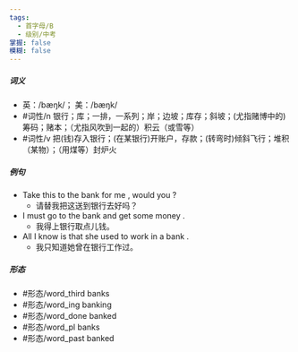 ```yaml
---
tags:
  - 首字母/B
  - 级别/中考
掌握: false
模糊: false
---
```

##### 词义
- 英：/bæŋk/； 美：/bæŋk/
- #词性/n  银行；库；一排，一系列；岸；边坡；库存；斜坡；(尤指赌博中的)筹码；赌本；（尤指风吹到一起的）积云（或雪等）
- #词性/v  把(钱)存入银行；(在某银行)开账户，存款；(转弯时)倾斜飞行；堆积（某物）；（用煤等）封炉火
##### 例句
- Take this to the bank for me , would you ?
	- 请替我把这送到银行去好吗？
- I must go to the bank and get some money .
	- 我得上银行取点儿钱。
- All I know is that she used to work in a bank .
	- 我只知道她曾在银行工作过。
##### 形态
- #形态/word_third banks
- #形态/word_ing banking
- #形态/word_done banked
- #形态/word_pl banks
- #形态/word_past banked
